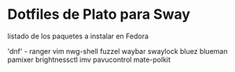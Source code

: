 # Dotfiles de Plato para Sway
listado de los paquetes a instalar en Fedora

'dnf' - ranger vim nwg-shell fuzzel waybar swaylock bluez blueman pamixer brightnessctl imv pavucontrol mate-polkit
